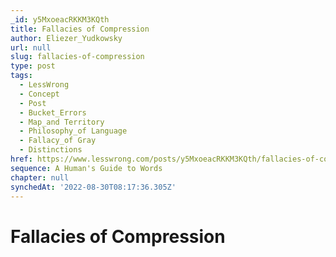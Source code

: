 ```yaml
---
_id: y5MxoeacRKKM3KQth
title: Fallacies of Compression
author: Eliezer_Yudkowsky
url: null
slug: fallacies-of-compression
type: post
tags:
  - LessWrong
  - Concept
  - Post
  - Bucket_Errors
  - Map_and Territory
  - Philosophy_of Language
  - Fallacy_of Gray
  - Distinctions
href: https://www.lesswrong.com/posts/y5MxoeacRKKM3KQth/fallacies-of-compression
sequence: A Human's Guide to Words
chapter: null
synchedAt: '2022-08-30T08:17:36.305Z'
---
```


# Fallacies of Compression

